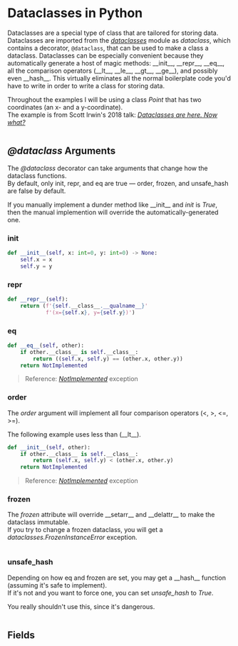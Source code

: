 # Dataclasses in Python
Dataclasses are a special type of class that are tailored for storing data. Dataclasses are imported from the [_dataclasses_](https://docs.python.org/3/library/dataclasses.html)
module as _dataclass_, which contains a decorator, `@dataclass`, that can be used to make a class a dataclass. Dataclasses can be especially convenient because they automatically 
generate a host of magic methods: \_\_init_\_\, \_\_repr_\_\, \_\_eq\_\_, all the comparison operators (\_\_lt\_\_, \_\_le\_\_, \_\_gt\_\_, \_\_ge\_\_), and possibly even
\_\_hash\_\_. This virtually eliminates all the normal boilerplate code you'd have to write in order to write a class for storing data.


Throughout the examples I will be using a class _Point_ that has two coordinates (an x- and a y-coordinate). <br />
The example is from Scott Irwin's 2018 talk: [_Dataclasses are here. Now what?_](https://www.youtube.com/watch?v=zHY1oaYxxjA) <br />
```Python

```

## _@dataclass_ Arguments
The _@dataclass_ decorator can take arguments that change how the dataclass functions. <br />
By default, only init, repr, and eq are true — order, frozen, and unsafe_hash are false by default.

If you manually implement a dunder method like \_\_init\_\_ and _init_ is _True_, then the manual implemention will override the automatically-generated one.

### init

```Python
def __init__(self, x: int=0, y: int=0) -> None:
    self.x = x
    self.y = y
```

### repr

```Python
def __repr__(self):
    return (f'{self.__class__.__qualname__}'
            f'(x={self.x}, y={self.y})')
```

### eq

```Python
def __eq__(self, other):
    if other.__class__ is self.__class__:
        return ((self.x, self.y) == (other.x, other.y))
    return NotImplemented
```
> Reference: [_NotImplemented_](https://docs.python.org/3/library/exceptions.html#NotImplementedError) exception

### order
The _order_ argument will implement all four comparison operators (<, >, <=, >=).

The following example uses less than (\_\_lt\_\_).
```Python
def __init__(self, other):
    if other.__class__ is self.__class__:
        return (self.x, self.y) < (other.x, other.y)
    return NotImplemented
```
> Reference: [_NotImplemented_](https://docs.python.org/3/library/exceptions.html#NotImplementedError) exception

### frozen
The _frozen_ attribute will override \_\_setarr\_\_ and \_\_delattr\_\_ to make the dataclass immutable. <br />
If you try to change a frozen dataclass, you will get a _dataclasses.FrozenInstanceError_ exception.

```Python

```

### unsafe_hash
Depending on how eq and frozen are set, you may get a \_\_hash\_\_ function (assuming it's safe to implement). <br /> 
If it's not and you want to force one, you can set _unsafe\_hash_ to _True_.

You really shouldn't use this, since it's dangerous.
```Python

```

## Fields
